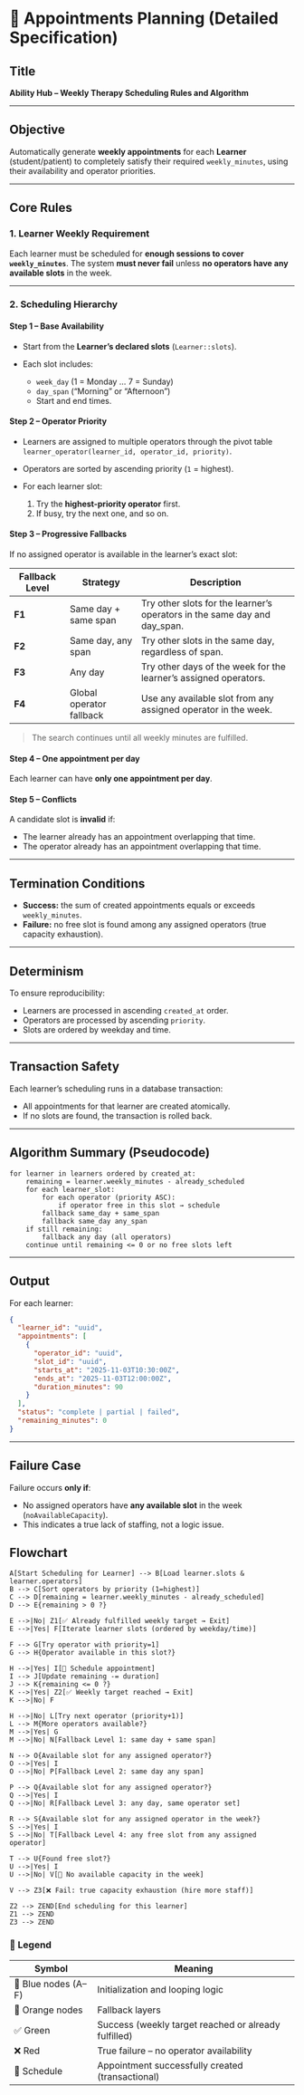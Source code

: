 # 📘 Appointments Planning (Detailed Specification)

## Title

**Ability Hub – Weekly Therapy Scheduling Rules and Algorithm**

---

## Objective

Automatically generate **weekly appointments** for each **Learner** (student/patient) to completely satisfy their required `weekly_minutes`, using their availability and operator priorities.

---

## Core Rules

### 1. Learner Weekly Requirement

Each learner must be scheduled for **enough sessions to cover `weekly_minutes`**.
The system **must never fail** unless **no operators have any available slots** in the week.

---

### 2. Scheduling Hierarchy

#### Step 1 – Base Availability

* Start from the **Learner’s declared slots** (`Learner::slots`).
* Each slot includes:

    * `week_day` (1 = Monday … 7 = Sunday)
    * `day_span` (“Morning” or “Afternoon”)
    * Start and end times.

#### Step 2 – Operator Priority

* Learners are assigned to multiple operators through the pivot table `learner_operator(learner_id, operator_id, priority)`.
* Operators are sorted by ascending priority (`1` = highest).
* For each learner slot:

    1. Try the **highest-priority operator** first.
    2. If busy, try the next one, and so on.

#### Step 3 – Progressive Fallbacks

If no assigned operator is available in the learner’s exact slot:

| Fallback Level | Strategy                 | Description                                                               |
| -------------- | ------------------------ | ------------------------------------------------------------------------- |
| **F1**         | Same day + same span     | Try other slots for the learner’s operators in the same day and day_span. |
| **F2**         | Same day, any span       | Try other slots in the same day, regardless of span.                      |
| **F3**         | Any day                  | Try other days of the week for the learner’s assigned operators.          |
| **F4**         | Global operator fallback | Use any available slot from any assigned operator in the week.            |

> The search continues until all weekly minutes are fulfilled.

#### Step 4 – One appointment per day

Each learner can have **only one appointment per day**.

#### Step 5 – Conflicts

A candidate slot is **invalid** if:

* The learner already has an appointment overlapping that time.
* The operator already has an appointment overlapping that time.

---

## Termination Conditions

* **Success:** the sum of created appointments equals or exceeds `weekly_minutes`.
* **Failure:** no free slot is found among any assigned operators (true capacity exhaustion).

---

## Determinism

To ensure reproducibility:

* Learners are processed in ascending `created_at` order.
* Operators are processed by ascending `priority`.
* Slots are ordered by weekday and time.

---

## Transaction Safety

Each learner’s scheduling runs in a database transaction:

* All appointments for that learner are created atomically.
* If no slots are found, the transaction is rolled back.

---

## Algorithm Summary (Pseudocode)

```text
for learner in learners ordered by created_at:
    remaining = learner.weekly_minutes - already_scheduled
    for each learner_slot:
        for each operator (priority ASC):
            if operator free in this slot → schedule
        fallback same_day + same_span
        fallback same_day any_span
    if still remaining:
        fallback any day (all operators)
    continue until remaining <= 0 or no free slots left
```

---

## Output

For each learner:

```json
{
  "learner_id": "uuid",
  "appointments": [
    {
      "operator_id": "uuid",
      "slot_id": "uuid",
      "starts_at": "2025-11-03T10:30:00Z",
      "ends_at": "2025-11-03T12:00:00Z",
      "duration_minutes": 90
    }
  ],
  "status": "complete | partial | failed",
  "remaining_minutes": 0
}
```

---

## Failure Case

Failure occurs **only if**:

* No assigned operators have **any available slot** in the week (`noAvailableCapacity`).
* This indicates a true lack of staffing, not a logic issue.

## Flowchart
```mermaid
A[Start Scheduling for Learner] --> B[Load learner.slots & learner.operators]
B --> C[Sort operators by priority (1=highest)]
C --> D[remaining = learner.weekly_minutes - already_scheduled]
D --> E{remaining > 0 ?}

E -->|No| Z1[✅ Already fulfilled weekly target → Exit]
E -->|Yes| F[Iterate learner slots (ordered by weekday/time)]

F --> G[Try operator with priority=1]
G --> H{Operator available in this slot?}

H -->|Yes| I[📅 Schedule appointment]
I --> J[Update remaining -= duration]
J --> K{remaining <= 0 ?}
K -->|Yes| Z2[✅ Weekly target reached → Exit]
K -->|No| F

H -->|No| L[Try next operator (priority+1)]
L --> M{More operators available?}
M -->|Yes| G
M -->|No| N[Fallback Level 1: same day + same span]

N --> O{Available slot for any assigned operator?}
O -->|Yes| I
O -->|No| P[Fallback Level 2: same day any span]

P --> Q{Available slot for any assigned operator?}
Q -->|Yes| I
Q -->|No| R[Fallback Level 3: any day, same operator set]

R --> S{Available slot for any assigned operator in the week?}
S -->|Yes| I
S -->|No| T[Fallback Level 4: any free slot from any assigned operator]

T --> U{Found free slot?}
U -->|Yes| I
U -->|No| V[🚫 No available capacity in the week]

V --> Z3[❌ Fail: true capacity exhaustion (hire more staff)]

Z2 --> ZEND[End scheduling for this learner]
Z1 --> ZEND
Z3 --> ZEND
```
### 🧩 Legend

|Symbol|Meaning|
|-|-|
|🔹 Blue nodes (A–F)|Initialization and looping logic|
|🔸 Orange nodes|Fallback layers|
|✅ Green|Success (weekly target reached or already fulfilled)|
|❌ Red|True failure – no operator availability|
|📅 Schedule|Appointment successfully created (transactional)|
